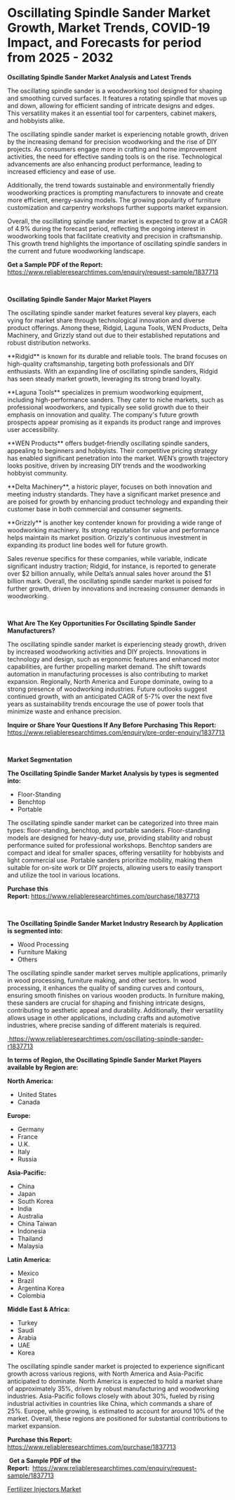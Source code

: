 <p><h1>Oscillating Spindle Sander Market Growth, Market Trends, COVID-19 Impact, and Forecasts for period from 2025 - 2032</h1></p><p><strong>Oscillating Spindle Sander Market Analysis and Latest Trends</strong></p>
<p><p>The oscillating spindle sander is a woodworking tool designed for shaping and smoothing curved surfaces. It features a rotating spindle that moves up and down, allowing for efficient sanding of intricate designs and edges. This versatility makes it an essential tool for carpenters, cabinet makers, and hobbyists alike.</p><p>The oscillating spindle sander market is experiencing notable growth, driven by the increasing demand for precision woodworking and the rise of DIY projects. As consumers engage more in crafting and home improvement activities, the need for effective sanding tools is on the rise. Technological advancements are also enhancing product performance, leading to increased efficiency and ease of use. </p><p>Additionally, the trend towards sustainable and environmentally friendly woodworking practices is prompting manufacturers to innovate and create more efficient, energy-saving models. The growing popularity of furniture customization and carpentry workshops further supports market expansion. </p><p>Overall, the oscillating spindle sander market is expected to grow at a CAGR of 4.9% during the forecast period, reflecting the ongoing interest in woodworking tools that facilitate creativity and precision in craftsmanship. This growth trend highlights the importance of oscillating spindle sanders in the current and future woodworking landscape.</p></p>
<p><strong>Get a Sample PDF of the Report:&nbsp;</strong> <a href="https://www.reliableresearchtimes.com/enquiry/request-sample/1837713?utm_campaign=2006&utm_medium=2&utm_source=Github&utm_content=ia&utm_term=22022025&utm_id=oscillating-spindle-sander">https://www.reliableresearchtimes.com/enquiry/request-sample/1837713</a></p>
<p>&nbsp;</p>
<p><strong>Oscillating Spindle Sander Major Market Players</strong></p>
<p><p>The oscillating spindle sander market features several key players, each vying for market share through technological innovation and diverse product offerings. Among these, Ridgid, Laguna Tools, WEN Products, Delta Machinery, and Grizzly stand out due to their established reputations and robust distribution networks.</p><p>**Ridgid** is known for its durable and reliable tools. The brand focuses on high-quality craftsmanship, targeting both professionals and DIY enthusiasts. With an expanding line of oscillating spindle sanders, Ridgid has seen steady market growth, leveraging its strong brand loyalty. </p><p>**Laguna Tools** specializes in premium woodworking equipment, including high-performance sanders. They cater to niche markets, such as professional woodworkers, and typically see solid growth due to their emphasis on innovation and quality. The company's future growth prospects appear promising as it expands its product range and improves user accessibility.</p><p>**WEN Products** offers budget-friendly oscillating spindle sanders, appealing to beginners and hobbyists. Their competitive pricing strategy has enabled significant penetration into the market. WEN’s growth trajectory looks positive, driven by increasing DIY trends and the woodworking hobbyist community.</p><p>**Delta Machinery**, a historic player, focuses on both innovation and meeting industry standards. They have a significant market presence and are poised for growth by enhancing product technology and expanding their customer base in both commercial and consumer segments.</p><p>**Grizzly** is another key contender known for providing a wide range of woodworking machinery. Its strong reputation for value and performance helps maintain its market position. Grizzly's continuous investment in expanding its product line bodes well for future growth.</p><p>Sales revenue specifics for these companies, while variable, indicate significant industry traction; Ridgid, for instance, is reported to generate over $2 billion annually, while Delta’s annual sales hover around the $1 billion mark. Overall, the oscillating spindle sander market is poised for further growth, driven by innovations and increasing consumer demands in woodworking.</p></p>
<p>&nbsp;</p>
<p><strong>What Are The Key Opportunities For Oscillating Spindle Sander Manufacturers?</strong></p>
<p><p>The oscillating spindle sander market is experiencing steady growth, driven by increased woodworking activities and DIY projects. Innovations in technology and design, such as ergonomic features and enhanced motor capabilities, are further propelling market demand. The shift towards automation in manufacturing processes is also contributing to market expansion. Regionally, North America and Europe dominate, owing to a strong presence of woodworking industries. Future outlooks suggest continued growth, with an anticipated CAGR of 5-7% over the next five years as sustainability trends encourage the use of power tools that minimize waste and enhance precision.</p></p>
<p><strong>Inquire or Share Your Questions If Any Before Purchasing This Report:</strong> <a href="https://www.reliableresearchtimes.com/enquiry/pre-order-enquiry/1837713?utm_campaign=2006&utm_medium=2&utm_source=Github&utm_content=ia&utm_term=22022025&utm_id=oscillating-spindle-sander">https://www.reliableresearchtimes.com/enquiry/pre-order-enquiry/1837713</a></p>
<p>&nbsp;</p>
<p><strong>Market Segmentation</strong></p>
<p><strong>The Oscillating Spindle Sander Market Analysis by types is segmented into:</strong></p>
<p><ul><li>Floor-Standing</li><li>Benchtop</li><li>Portable</li></ul></p>
<p><p>The oscillating spindle sander market can be categorized into three main types: floor-standing, benchtop, and portable sanders. Floor-standing models are designed for heavy-duty use, providing stability and robust performance suited for professional workshops. Benchtop sanders are compact and ideal for smaller spaces, offering versatility for hobbyists and light commercial use. Portable sanders prioritize mobility, making them suitable for on-site work or DIY projects, allowing users to easily transport and utilize the tool in various locations.</p></p>
<p><strong>Purchase this Report:&nbsp;</strong><a href="https://www.reliableresearchtimes.com/purchase/1837713?utm_campaign=2006&utm_medium=2&utm_source=Github&utm_content=ia&utm_term=22022025&utm_id=oscillating-spindle-sander">https://www.reliableresearchtimes.com/purchase/1837713</a></p>
<p>&nbsp;</p>
<p><strong>The Oscillating Spindle Sander Market Industry Research by Application is segmented into:</strong></p>
<p><ul><li>Wood Processing</li><li>Furniture Making</li><li>Others</li></ul></p>
<p><p>The oscillating spindle sander market serves multiple applications, primarily in wood processing, furniture making, and other sectors. In wood processing, it enhances the quality of sanding curves and contours, ensuring smooth finishes on various wooden products. In furniture making, these sanders are crucial for shaping and finishing intricate designs, contributing to aesthetic appeal and durability. Additionally, their versatility allows usage in other applications, including crafts and automotive industries, where precise sanding of different materials is required.</p></p>
<p><a href="https://www.reliableresearchtimes.com/oscillating-spindle-sander-r1837713?utm_campaign=2006&utm_medium=2&utm_source=Github&utm_content=ia&utm_term=22022025&utm_id=oscillating-spindle-sander">&nbsp;https://www.reliableresearchtimes.com/oscillating-spindle-sander-r1837713</a></p>
<p><strong>In terms of Region, the Oscillating Spindle Sander Market Players available by Region are:</strong></p>
<p>
    <p> <strong> North America: </strong>
        <ul>
            <li>United States</li>
            <li>Canada</li>
        </ul>
        </p> 
    <p> <strong> Europe: </strong>
        <ul>
            <li>Germany</li>
            <li>France</li>
            <li>U.K.</li>
            <li>Italy</li>
            <li>Russia</li>
        </ul>
        </p> 
    <p> <strong> Asia-Pacific: </strong>
        <ul>
            <li>China</li>
            <li>Japan</li>
            <li>South Korea</li>
            <li>India</li>
            <li>Australia</li>
            <li>China Taiwan</li>
            <li>Indonesia</li>
            <li>Thailand</li>
            <li>Malaysia</li>
        </ul>
        </p> 
    <p> <strong> Latin America: </strong>
        <ul>
            <li>Mexico</li>
            <li>Brazil</li>
            <li>Argentina Korea</li>
            <li>Colombia</li>
        </ul>
        </p> 
    <p> <strong> Middle East & Africa: </strong>
        <ul>
            <li>Turkey</li>
            <li>Saudi</li>
            <li>Arabia</li>
            <li>UAE</li>
            <li>Korea</li>
        </ul>
    </p>
    </p>
<p><p>The oscillating spindle sander market is projected to experience significant growth across various regions, with North America and Asia-Pacific anticipated to dominate. North America is expected to hold a market share of approximately 35%, driven by robust manufacturing and woodworking industries. Asia-Pacific follows closely with about 30%, fueled by rising industrial activities in countries like China, which commands a share of 25%. Europe, while growing, is estimated to account for around 10% of the market. Overall, these regions are positioned for substantial contributions to market expansion.</p></p>
<p><strong>Purchase this Report: </strong><a href="https://www.reliableresearchtimes.com/purchase/1837713?utm_campaign=2006&utm_medium=2&utm_source=Github&utm_content=ia&utm_term=22022025&utm_id=oscillating-spindle-sander">https://www.reliableresearchtimes.com/purchase/1837713</a></p>
<p>&nbsp;<strong>Get a Sample PDF of the Report:&nbsp;&nbsp;</strong><a href="https://www.reliableresearchtimes.com/enquiry/request-sample/1837713?utm_campaign=2006&utm_medium=2&utm_source=Github&utm_content=ia&utm_term=22022025&utm_id=oscillating-spindle-sander">https://www.reliableresearchtimes.com/enquiry/request-sample/1837713</a></p>
<p><strong></strong></p>
<p><p><a href="https://github.com/bmorecock/Market-Research-Report-List-6/blob/main/fertilizer-injectors-market.md?utm_campaign=2006&utm_medium=2&utm_source=Github&utm_content=ia&utm_term=22022025&utm_id=oscillating-spindle-sander">Fertilizer Injectors Market</a></p></p>
